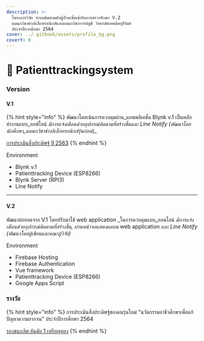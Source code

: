 ```yaml
---
description: >-
  โครงการวิจัย ระบบติดตามตัวผู้ป่วยเพื่อเข้ารับการตรวจรักษา V.2
  แผนกวิชาช่างอิเล็กทรอนิกส์และแผนกวิชาการบัญชี วิทยาลัยเทคนิคบุรีรัมย์
  ประจำปีการศึกษา 2564
cover: ../.gitbook/assets/profile_bg.png
coverY: 0
---
```


# 🏥 Patienttrackingsystem

### Version

#### V.1

{% hint style="info" %}
พัฒนาโดยเน้นการควบคุมผ่าน_แอพพลิเคชั่น Blynk v.1 เป็นหลัก ทำงานแบบ_ออฟไลน์ _มีการแจ้งเตือนด้วยอุปกรณ์ติดตามที่สร้างขึ้นและ Line Notify (พัฒนาโดยนักศึกษา_แผนกวิชาช่างอิเล็กทรอนิกส์รุ่นก่อน_)_

[การประเมินสิ่งประดิษฐ์ ปี 2563](http://thaiinvention.net/bb\_projectdetail.php?p=cHJvamVjdF9pZD01NjIwNyZjZmdfaWQ9MzYmY29tcGV0X2lkPTI=)
{% endhint %}

Environment

* Blynk v.1
* Patienttracking Device (ESP8266)
* Blynk Server (RPI3)
* Line Notify

***

#### V.2

พัฒนาต่อยอดจาก V.1 โดยปรับมาใช้ web application _ในการควบคุมแบบ_ออนไลน์ _มีการแจ้งเตือนด้วยอุปกรณ์ติดตามที่สร้างขึ้น, ผ่านหน้าจอแสดงผลบน_ web application _และ Line Notify (พัฒนาโดยผู้เขียนและคณะผู้วิจัย)_

Environment

* Firebase Hosting
* Firebase Authentication
* Vue framework
* Patienttracking Device (ESP8266)
* Google Apps Script

### รางวัล

{% hint style="info" %}
การประเมินสิ่งประดิษฐ์ของคนรุ่นใหม่ “นวัตกรรมอาชีวศึกษาเพื่อแก้ปัญหาความยากจน” ประจำปีการศึกษา 2564

[รองชนะเลิศ อันดับ 1 เหรียญทอง](http://thaiinvention.net/bb\_projectdetail.php?p=cHJvamVjdF9pZD02Mjg2OSZjZmdfaWQ9NDAmY29tcGV0X2lkPTM=)
{% endhint %}
